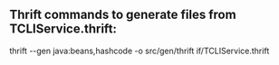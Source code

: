Thrift commands to generate files from TCLIService.thrift:
--------------------
thrift --gen java:beans,hashcode -o src/gen/thrift if/TCLIService.thrift
